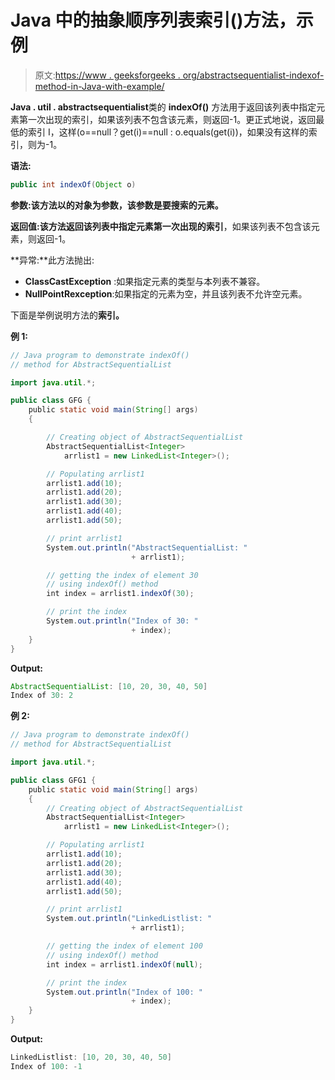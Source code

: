 # Java 中的抽象顺序列表索引()方法，示例

> 原文:[https://www . geeksforgeeks . org/abstractsequentialist-indexof-method-in-Java-with-example/](https://www.geeksforgeeks.org/abstractsequentiallist-indexof-method-in-java-with-example/)

**Java . util . abstractsequentialist**类的 **indexOf()** 方法用于返回该列表中指定元素第一次出现的索引，如果该列表不包含该元素，则返回-1。更正式地说，返回最低的索引 I，这样(o==null？get(i)==null : o.equals(get(i))，如果没有这样的索引，则为-1。

**语法:**

```java
public int indexOf(Object o)
```

**参数:**该方法以的**对象为参数，该参数是要搜索的元素。**

**返回值:**该方法返回该列表中指定元素第一次出现的**索引**，如果该列表不包含该元素，则返回-1。

**异常:**此方法抛出:

*   **ClassCastException** :如果指定元素的类型与本列表不兼容。
*   **NullPointRexception**:如果指定的元素为空，并且该列表不允许空元素。

下面是举例说明方法的**索引。**

**例 1:**

```java
// Java program to demonstrate indexOf()
// method for AbstractSequentialList

import java.util.*;

public class GFG {
    public static void main(String[] args)
    {

        // Creating object of AbstractSequentialList
        AbstractSequentialList<Integer>
            arrlist1 = new LinkedList<Integer>();

        // Populating arrlist1
        arrlist1.add(10);
        arrlist1.add(20);
        arrlist1.add(30);
        arrlist1.add(40);
        arrlist1.add(50);

        // print arrlist1
        System.out.println("AbstractSequentialList: "
                           + arrlist1);

        // getting the index of element 30
        // using indexOf() method
        int index = arrlist1.indexOf(30);

        // print the index
        System.out.println("Index of 30: "
                           + index);
    }
}
```

**Output:**

```java
AbstractSequentialList: [10, 20, 30, 40, 50]
Index of 30: 2

```

**例 2:**

```java
// Java program to demonstrate indexOf()
// method for AbstractSequentialList

import java.util.*;

public class GFG1 {
    public static void main(String[] args)
    {
        // Creating object of AbstractSequentialList
        AbstractSequentialList<Integer>
            arrlist1 = new LinkedList<Integer>();

        // Populating arrlist1
        arrlist1.add(10);
        arrlist1.add(20);
        arrlist1.add(30);
        arrlist1.add(40);
        arrlist1.add(50);

        // print arrlist1
        System.out.println("LinkedListlist: "
                           + arrlist1);

        // getting the index of element 100
        // using indexOf() method
        int index = arrlist1.indexOf(null);

        // print the index
        System.out.println("Index of 100: "
                           + index);
    }
}
```

**Output:**

```java
LinkedListlist: [10, 20, 30, 40, 50]
Index of 100: -1

```